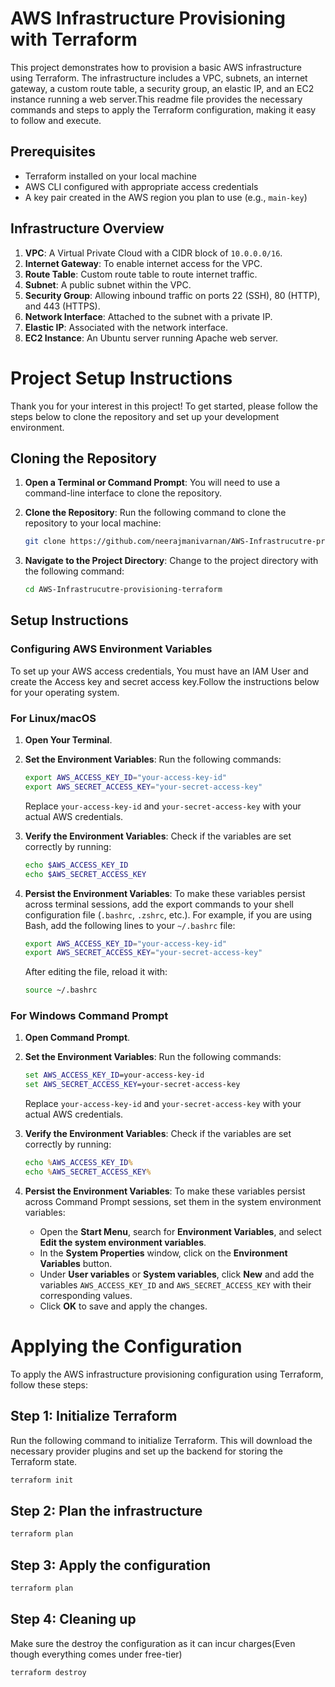 # AWS Infrastructure Provisioning with Terraform

This project demonstrates how to provision a basic AWS infrastructure using Terraform. The infrastructure includes a VPC, subnets, an internet gateway, a custom route table, a security group, an elastic IP, and an EC2 instance running a web server.This readme file provides the necessary commands and steps to apply the Terraform configuration, making it easy to follow and execute.

## Prerequisites

- Terraform installed on your local machine
- AWS CLI configured with appropriate access credentials
- A key pair created in the AWS region you plan to use (e.g., `main-key`)

## Infrastructure Overview

1. **VPC**: A Virtual Private Cloud with a CIDR block of `10.0.0.0/16`.
2. **Internet Gateway**: To enable internet access for the VPC.
3. **Route Table**: Custom route table to route internet traffic.
4. **Subnet**: A public subnet within the VPC.
5. **Security Group**: Allowing inbound traffic on ports 22 (SSH), 80 (HTTP), and 443 (HTTPS).
6. **Network Interface**: Attached to the subnet with a private IP.
7. **Elastic IP**: Associated with the network interface.
8. **EC2 Instance**: An Ubuntu server running Apache web server.

# Project Setup Instructions

Thank you for your interest in this project! To get started, please follow the steps below to clone the repository and set up your development environment.

## Cloning the Repository

1. **Open a Terminal or Command Prompt**: You will need to use a command-line interface to clone the repository.

2. **Clone the Repository**: Run the following command to clone the repository to your local machine:

    ```bash
    git clone https://github.com/neerajmanivarnan/AWS-Infrastrucutre-provisioning-terraform.git
    ```

3. **Navigate to the Project Directory**: Change to the project directory with the following command:

    ```bash
    cd AWS-Infrastrucutre-provisioning-terraform
    ```

## Setup Instructions

### Configuring AWS Environment Variables

To set up your AWS access credentials, You must have an IAM User and create the Access key and secret access key.Follow the instructions below for your operating system.

### For Linux/macOS

1. **Open Your Terminal**.

2. **Set the Environment Variables**: Run the following commands:

    ```bash
    export AWS_ACCESS_KEY_ID="your-access-key-id"
    export AWS_SECRET_ACCESS_KEY="your-secret-access-key"
    ```

    Replace `your-access-key-id` and `your-secret-access-key` with your actual AWS credentials.

3. **Verify the Environment Variables**: Check if the variables are set correctly by running:

    ```bash
    echo $AWS_ACCESS_KEY_ID
    echo $AWS_SECRET_ACCESS_KEY
    ```

4. **Persist the Environment Variables**: To make these variables persist across terminal sessions, add the export commands to your shell configuration file (`.bashrc`, `.zshrc`, etc.). For example, if you are using Bash, add the following lines to your `~/.bashrc` file:

    ```bash
    export AWS_ACCESS_KEY_ID="your-access-key-id"
    export AWS_SECRET_ACCESS_KEY="your-secret-access-key"
    ```

    After editing the file, reload it with:

    ```bash
    source ~/.bashrc
    ```

### For Windows Command Prompt

1. **Open Command Prompt**.

2. **Set the Environment Variables**: Run the following commands:

    ```cmd
    set AWS_ACCESS_KEY_ID=your-access-key-id
    set AWS_SECRET_ACCESS_KEY=your-secret-access-key
    ```

    Replace `your-access-key-id` and `your-secret-access-key` with your actual AWS credentials.

3. **Verify the Environment Variables**: Check if the variables are set correctly by running:

    ```cmd
    echo %AWS_ACCESS_KEY_ID%
    echo %AWS_SECRET_ACCESS_KEY%
    ```

4. **Persist the Environment Variables**: To make these variables persist across Command Prompt sessions, set them in the system environment variables:

    - Open the **Start Menu**, search for **Environment Variables**, and select **Edit the system environment variables**.
    - In the **System Properties** window, click on the **Environment Variables** button.
    - Under **User variables** or **System variables**, click **New** and add the variables `AWS_ACCESS_KEY_ID` and `AWS_SECRET_ACCESS_KEY` with their corresponding values.
    - Click **OK** to save and apply the changes.




# Applying the Configuration

To apply the AWS infrastructure provisioning configuration using Terraform, follow these steps:

## Step 1: Initialize Terraform

Run the following command to initialize Terraform. This will download the necessary provider plugins and set up the backend for storing the Terraform state.

```sh
terraform init
```

## Step 2: Plan the infrastructure

```sh
terraform plan
```

## Step 3: Apply the configuration

```sh
terraform plan
```

## Step 4: Cleaning up

Make sure the destroy the configuration as it can incur charges(Even though everything comes under free-tier)

```sh
terraform destroy
```




